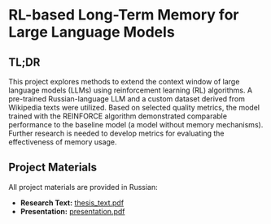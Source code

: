 # RL-based Long-Term Memory for Large Language Models

## TL;DR
This project explores methods to extend the context window of large language models (LLMs) using reinforcement learning (RL) algorithms. A pre-trained Russian-language LLM and a custom dataset derived from Wikipedia texts were utilized. Based on selected quality metrics, the model trained with the REINFORCE algorithm demonstrated comparable performance to the baseline model (a model without memory mechanisms). Further research is needed to develop metrics for evaluating the effectiveness of memory usage.

## Project Materials
All project materials are provided in Russian:
- **Research Text:** [thesis_text.pdf](https://github.com/usoltsev37/rugpt-memory/blob/jbelova/materials/thesis_text.pdf)
- **Presentation:** [presentation.pdf](https://github.com/usoltsev37/rugpt-memory/blob/jbelova/materials/presentation.pdf)
